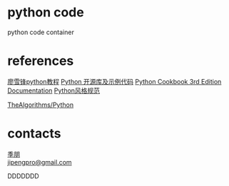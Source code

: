 # python code
python code container

# references
[廖雪锋python教程](https://www.liaoxuefeng.com/wiki/0014316089557264a6b348958f449949df42a6d3a2e542c000)
[Python 开源库及示例代码](https://github.com/programthink/opensource/blob/master/libs/python.wiki)
[Python Cookbook 3rd Edition Documentation](https://python3-cookbook.readthedocs.io/zh_CN/latest/index.html)
[Python风格规范](https://zh-google-styleguide.readthedocs.io/en/latest/google-python-styleguide/python_style_rules/)

[TheAlgorithms/Python](https://github.com/TheAlgorithms/Python)

# contacts
[季朋](http://www.jipeng.me/)  
jipengpro@gmail.com


DDDDDDD
